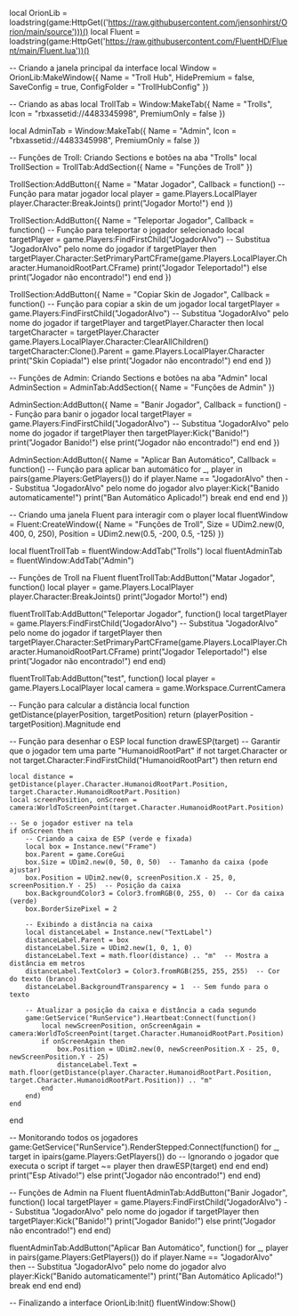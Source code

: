 local OrionLib = loadstring(game:HttpGet(('https://raw.githubusercontent.com/jensonhirst/Orion/main/source')))()
local Fluent = loadstring(game:HttpGet('https://raw.githubusercontent.com/FluentHD/Fluent/main/Fluent.lua'))()

-- Criando a janela principal da interface
local Window = OrionLib:MakeWindow({
    Name = "Troll Hub",
    HidePremium = false,
    SaveConfig = true,
    ConfigFolder = "TrollHubConfig"
})

-- Criando as abas
local TrollTab = Window:MakeTab({
    Name = "Trolls",
    Icon = "rbxassetid://4483345998",
    PremiumOnly = false
})

local AdminTab = Window:MakeTab({
    Name = "Admin",
    Icon = "rbxassetid://4483345998",
    PremiumOnly = false
})

-- Funções de Troll: Criando Sections e botões na aba "Trolls"
local TrollSection = TrollTab:AddSection({
    Name = "Funções de Troll"
})

TrollSection:AddButton({
    Name = "Matar Jogador",
    Callback = function()
        -- Função para matar jogador
        local player = game.Players.LocalPlayer
        player.Character:BreakJoints()
        print("Jogador Morto!")
    end
})

TrollSection:AddButton({
    Name = "Teleportar Jogador",
    Callback = function()
        -- Função para teleportar o jogador selecionado
        local targetPlayer = game.Players:FindFirstChild("JogadorAlvo")  -- Substitua "JogadorAlvo" pelo nome do jogador
        if targetPlayer then
            targetPlayer.Character:SetPrimaryPartCFrame(game.Players.LocalPlayer.Character.HumanoidRootPart.CFrame)
            print("Jogador Teleportado!")
        else
            print("Jogador não encontrado!")
        end
    end
})

TrollSection:AddButton({
    Name = "Copiar Skin de Jogador",
    Callback = function()
        -- Função para copiar a skin de um jogador
        local targetPlayer = game.Players:FindFirstChild("JogadorAlvo")  -- Substitua "JogadorAlvo" pelo nome do jogador
        if targetPlayer and targetPlayer.Character then
            local targetCharacter = targetPlayer.Character
            game.Players.LocalPlayer.Character:ClearAllChildren()
            targetCharacter:Clone().Parent = game.Players.LocalPlayer.Character
            print("Skin Copiada!")
        else
            print("Jogador não encontrado!")
        end
    end
})

-- Funções de Admin: Criando Sections e botões na aba "Admin"
local AdminSection = AdminTab:AddSection({
    Name = "Funções de Admin"
})

AdminSection:AddButton({
    Name = "Banir Jogador",
    Callback = function()
        -- Função para banir o jogador
        local targetPlayer = game.Players:FindFirstChild("JogadorAlvo")  -- Substitua "JogadorAlvo" pelo nome do jogador
        if targetPlayer then
            targetPlayer:Kick("Banido!")
            print("Jogador Banido!")
        else
            print("Jogador não encontrado!")
        end
    end
})

AdminSection:AddButton({
    Name = "Aplicar Ban Automático",
    Callback = function()
        -- Função para aplicar ban automático
        for _, player in pairs(game.Players:GetPlayers()) do
            if player.Name == "JogadorAlvo" then  -- Substitua "JogadorAlvo" pelo nome do jogador alvo
                player:Kick("Banido automaticamente!")
                print("Ban Automático Aplicado!")
                break
            end
        end
    end
})

-- Criando uma janela Fluent para interagir com o player
local fluentWindow = Fluent:CreateWindow({
    Name = "Funções de Troll",
    Size = UDim2.new(0, 400, 0, 250),
    Position = UDim2.new(0.5, -200, 0.5, -125)
})

local fluentTrollTab = fluentWindow:AddTab("Trolls")
local fluentAdminTab = fluentWindow:AddTab("Admin")

-- Funções de Troll na Fluent
fluentTrollTab:AddButton("Matar Jogador", function()
    local player = game.Players.LocalPlayer
    player.Character:BreakJoints()
    print("Jogador Morto!")
end)

fluentTrollTab:AddButton("Teleportar Jogador", function()
    local targetPlayer = game.Players:FindFirstChild("JogadorAlvo")  -- Substitua "JogadorAlvo" pelo nome do jogador
    if targetPlayer then
        targetPlayer.Character:SetPrimaryPartCFrame(game.Players.LocalPlayer.Character.HumanoidRootPart.CFrame)
        print("Jogador Teleportado!")
    else
        print("Jogador não encontrado!")
    end
end)

fluentTrollTab:AddButton("test", function()
    local player = game.Players.LocalPlayer
local camera = game.Workspace.CurrentCamera

-- Função para calcular a distância
local function getDistance(playerPosition, targetPosition)
    return (playerPosition - targetPosition).Magnitude
end

-- Função para desenhar o ESP
local function drawESP(target)
    -- Garantir que o jogador tem uma parte "HumanoidRootPart"
    if not target.Character or not target.Character:FindFirstChild("HumanoidRootPart") then return end

    local distance = getDistance(player.Character.HumanoidRootPart.Position, target.Character.HumanoidRootPart.Position)
    local screenPosition, onScreen = camera:WorldToScreenPoint(target.Character.HumanoidRootPart.Position)

    -- Se o jogador estiver na tela
    if onScreen then
        -- Criando a caixa de ESP (verde e fixada)
        local box = Instance.new("Frame")
        box.Parent = game.CoreGui
        box.Size = UDim2.new(0, 50, 0, 50)  -- Tamanho da caixa (pode ajustar)
        box.Position = UDim2.new(0, screenPosition.X - 25, 0, screenPosition.Y - 25)  -- Posição da caixa
        box.BackgroundColor3 = Color3.fromRGB(0, 255, 0)  -- Cor da caixa (verde)
        box.BorderSizePixel = 2

        -- Exibindo a distância na caixa
        local distanceLabel = Instance.new("TextLabel")
        distanceLabel.Parent = box
        distanceLabel.Size = UDim2.new(1, 0, 1, 0)
        distanceLabel.Text = math.floor(distance) .. "m"  -- Mostra a distância em metros
        distanceLabel.TextColor3 = Color3.fromRGB(255, 255, 255)  -- Cor do texto (branco)
        distanceLabel.BackgroundTransparency = 1  -- Sem fundo para o texto

        -- Atualizar a posição da caixa e distância a cada segundo
        game:GetService("RunService").Heartbeat:Connect(function()
            local newScreenPosition, onScreenAgain = camera:WorldToScreenPoint(target.Character.HumanoidRootPart.Position)
            if onScreenAgain then
                box.Position = UDim2.new(0, newScreenPosition.X - 25, 0, newScreenPosition.Y - 25)
                distanceLabel.Text = math.floor(getDistance(player.Character.HumanoidRootPart.Position, target.Character.HumanoidRootPart.Position)) .. "m"
            end
        end)
    end
end

-- Monitorando todos os jogadores
game:GetService("RunService").RenderStepped:Connect(function()
    for _, target in ipairs(game.Players:GetPlayers()) do
        -- Ignorando o jogador que executa o script
        if target ~= player then
            drawESP(target)
        end
    end
end)
        print("Esp Ativado!")
    else
        print("Jogador não encontrado!")
    end
end)

-- Funções de Admin na Fluent
fluentAdminTab:AddButton("Banir Jogador", function()
    local targetPlayer = game.Players:FindFirstChild("JogadorAlvo")  -- Substitua "JogadorAlvo" pelo nome do jogador
    if targetPlayer then
        targetPlayer:Kick("Banido!")
        print("Jogador Banido!")
    else
        print("Jogador não encontrado!")
    end
end)

fluentAdminTab:AddButton("Aplicar Ban Automático", function()
    for _, player in pairs(game.Players:GetPlayers()) do
        if player.Name == "JogadorAlvo" then  -- Substitua "JogadorAlvo" pelo nome do jogador alvo
            player:Kick("Banido automaticamente!")
            print("Ban Automático Aplicado!")
            break
        end
    end
end)

-- Finalizando a interface
OrionLib:Init()
fluentWindow:Show()
